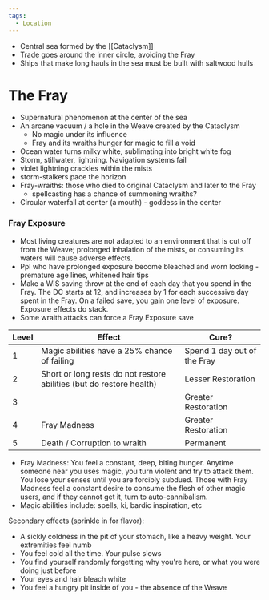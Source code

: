 ```yaml
---
tags:
  - Location
---
```

- Central sea formed by the [[Cataclysm]]
- Trade goes around the inner circle, avoiding the Fray
- Ships that make long hauls in the sea must be built with saltwood hulls


# The Fray

- Supernatural phenomenon at the center of the sea
- An arcane vacuum / a hole in the Weave created by the Cataclysm
	- No magic under its influence
	- Fray and its wraiths hunger for magic to fill a void
- Ocean water turns milky white, sublimating into bright white fog
- Storm, stillwater, lightning. Navigation systems fail
- violet lightning crackles within the mists
- storm-stalkers pace the horizon
- Fray-wraiths: those who died to original Cataclysm and later to the Fray
	- spellcasting has a chance of summoning wraiths?
- Circular waterfall at center (a mouth) - goddess in the center
### Fray Exposure
- Most living creatures are not adapted to an environment that is cut off from the Weave; prolonged inhalation of the mists, or consuming its waters will cause adverse effects. 
- Ppl who have prolonged exposure become bleached and worn looking - premature age lines, whitened hair tips
- Make a WIS saving throw at the end of each day that you spend in the Fray. The DC starts at 12, and increases by 1 for each successive day spent in the Fray. On a failed save, you gain one level of exposure. Exposure effects do stack.
- Some wraith attacks can force a Fray Exposure save

| Level | Effect                                                               | Cure?                       |
| ----- | -------------------------------------------------------------------- | --------------------------- |
| 1     | Magic abilities have a 25% chance of failing                         | Spend 1 day out of the Fray |
| 2     | Short or long rests do not restore abilities (but do restore health) | Lesser Restoration          |
| 3     |                                                                      | Greater Restoration         |
| 4     | Fray Madness                                                                     | Greater Restoration         |
| 5     | Death / Corruption to wraith                                         | Permanent                   |

- Fray Madness: You feel a constant, deep, biting hunger. Anytime someone near you uses magic, you turn violent and try to attack them. You lose your senses until you are forcibly subdued. Those with Fray Madness feel a constant desire to consume the flesh of other magic users, and if they cannot get it, turn to auto-cannibalism.  
- Magic abilities include: spells, ki, bardic inspiration, etc

Secondary effects (sprinkle in for flavor):
- A sickly coldness in the pit of your stomach, like a heavy weight. Your extremities feel numb
- You feel cold all the time. Your pulse slows
- You find yourself randomly forgetting why you're here, or what you were doing just before
- Your eyes and hair bleach white
- You feel a hungry pit inside of you - the absence of the Weave